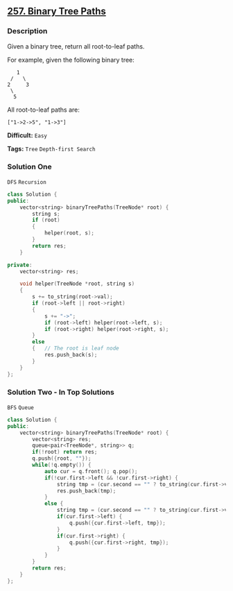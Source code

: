 ## [257. Binary Tree Paths](https://leetcode.com/problems/binary-tree-paths/#/description)

### Description

Given a binary tree, return all root-to-leaf paths.

For example, given the following binary tree:

```
   1
 /   \
2     3
 \
  5
```

All root-to-leaf paths are:

```
["1->2->5", "1->3"]
```

**Difficult:** `Easy`

**Tags:** `Tree` `Depth-first Search`

### Solution One

`DFS` `Recursion`

```c++
class Solution {
public:
    vector<string> binaryTreePaths(TreeNode* root) {
        string s;
        if (root)
        {
            helper(root, s);
        }
        return res;
    }

private:
    vector<string> res;

    void helper(TreeNode *root, string s)
    {
        s += to_string(root->val);
        if (root->left || root->right)
        {
            s += "->";
            if (root->left) helper(root->left, s);
            if (root->right) helper(root->right, s);
        }
        else
        {	// The root is leaf node
            res.push_back(s);
        }
    }
};
```

### Solution Two - In Top Solutions

`BFS` `Queue`

```c++
class Solution {
public:
    vector<string> binaryTreePaths(TreeNode* root) {
        vector<string> res;
        queue<pair<TreeNode*, string>> q;
        if(!root) return res;
        q.push({root, ""});
        while(!q.empty()) {
            auto cur = q.front(); q.pop();
            if(!cur.first->left && !cur.first->right) {
                string tmp = (cur.second == "" ? to_string(cur.first->val) : cur.second + "->" + to_string(cur.first->val));
                res.push_back(tmp);
            }
            else {
                string tmp = (cur.second == "" ? to_string(cur.first->val) : cur.second + "->" + to_string(cur.first->val));
                if(cur.first->left) {
                    q.push({cur.first->left, tmp});
                }
                if(cur.first->right) {
                    q.push({cur.first->right, tmp});
                }
            }
        }
        return res;
    }
};
```
